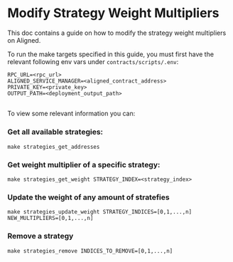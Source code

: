 # Modify Strategy Weight Multipliers
This doc contains a guide on how to modify the strategy weight multipliers on Aligned.

To run the make targets specified in this guide, you must first have the relevant following env vars under `contracts/scripts/.env`:
```
RPC_URL=<rpc_url>
ALIGNED_SERVICE_MANAGER=<aligned_contract_address>
PRIVATE_KEY=<private_key>
OUTPUT_PATH=<deployment_output_path>
```

## 

To view some relevant information you can:

### Get all available strategies:

```
make strategies_get_addresses
```

### Get weight multiplier of a specific strategy:

```
make strategies_get_weight STRATEGY_INDEX=<strategy_index>
```

### Update the weight of any amount of stratefies

```
make strategies_update_weight STRATEGY_INDICES=[0,1,...,n] NEW_MULTIPLIERS=[0,1,...,n]
```

### Remove a strategy

```
make strategies_remove INDICES_TO_REMOVE=[0,1,...,n]
```

